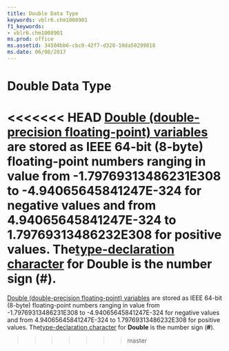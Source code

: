 ```yaml
---
title: Double Data Type
keywords: vblr6.chm1008901
f1_keywords:
- vblr6.chm1008901
ms.prod: office
ms.assetid: 34504bb6-cbc0-42f7-d328-10da50299018
ms.date: 06/08/2017
---
```



# Double Data Type

<<<<<<< HEAD
[Double (double-precision floating-point) variables](../../Glossary/vbe-glossary.md) are stored as IEEE 64-bit (8-byte) floating-point numbers ranging in value from -1.79769313486231E308 to -4.94065645841247E-324 for negative values and from 4.94065645841247E-324 to 1.79769313486232E308 for positive values. The[type-declaration character](../../Glossary/vbe-glossary.md) for **Double** is the number sign (**#**).
=======
[Double (double-precision floating-point) variables](../../Glossary/vbe-glossary.md#double-data-type) are stored as IEEE 64-bit (8-byte) floating-point numbers ranging in value from -1.79769313486231E308 to -4.94065645841247E-324 for negative values and from 4.94065645841247E-324 to 1.79769313486232E308 for positive values. The[type-declaration character](../../Glossary/vbe-glossary.md#type-declaration-character) for **Double** is the number sign (**#**).
>>>>>>> master


